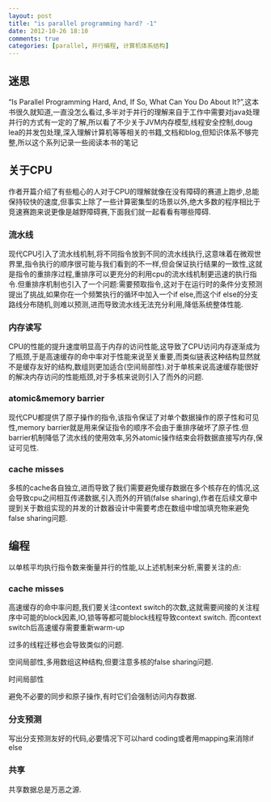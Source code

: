 ```yaml
---
layout: post
title: "is parallel programming hard? -1"
date: 2012-10-26 18:10
comments: true
categories: [parallel, 并行编程, 计算机体系结构]
---
```


## 迷思
“Is Parallel Programming Hard, And, If So, What Can You Do About It?”,这本书很久就知道,一直没怎么看过,多半对于并行的理解来自于工作中需要对java处理并行的方式有一定的了解,所以看了不少关于JVM内存模型,线程安全控制,doug lea的并发包处理,深入理解计算机等等相关的书籍,文档和blog,但知识体系不够完整,所以这个系列记录一些阅读本书的笔记

## 关于CPU
作者开篇介绍了有些粗心的人对于CPU的理解就像在没有障碍的赛道上跑步,总能保持较快的速度,但事实上除了一些计算密集型的场景以外,绝大多数的程序相比于竞速赛跑来说更像是越野障碍赛,下面我们就一起看看有哪些障碍.

### 流水线
现代CPU引入了流水线机制,将不同指令放到不同的流水线执行,这意味着在微观世界里,指令执行的顺序很可能与我们看到的不一样,但会保证执行结果的一致性,这就是指令的重排序过程,重排序可以更充分的利用cpu的流水线机制更迅速的执行指令.但重排序机制也引入了一个问题:需要预取指令,这对于在运行时的条件分支预测提出了挑战,如果你在一个频繁执行的循环中加入一个if else,而这个if else的分支路线分布随机,则难以预测,进而导致流水线无法充分利用,降低系统整体性能.

### 内存读写
CPU的性能的提升速度明显高于内存的访问性能,这导致了CPU访问内存逐渐成为了瓶颈,于是高速缓存的命中率对于性能来说至关重要,而类似链表这种结构显然就不是缓存友好的结构,数组则更加适合(空间局部性).对于单核来说高速缓存能很好的解决内存访问的性能瓶颈,对于多核来说则引入了而外的问题.

### atomic&memory barrier
现代CPU都提供了原子操作的指令,该指令保证了对单个数据操作的原子性和可见性,memory barrier就是用来保证指令的顺序不会由于重排序破坏了原子性.但barrier机制降低了流水线的使用效率,另外atomic操作结束会将数据直接写内存,保证可见性.

### cache misses
多核的cache各自独立,进而导致了我们需要避免缓存数据在多个核存在的情况,这会导致cpu之间相互传递数据,引入而外的开销(false sharing),作者在后续文章中提到关于数组实现的并发的计数器设计中需要考虑在数组中增加填充物来避免false sharing问题.

## 编程
以单核平均执行指令数来衡量并行的性能,以上述机制来分析,需要关注的点:

### cache misses
高速缓存的命中率问题,我们要关注context switch的次数,这就需要间接的关注程序中可能的block因素,IO,锁等等都可能block线程导致context switch.
而context switch后高速缓存需要重新warm-up

过多的线程迁移也会导致类似的问题.

空间局部性,多用数组这种结构,但要注意多核的false sharing问题.

时间局部性

避免不必要的同步和原子操作,有时它们会强制访问内存数据.

### 分支预测
写出分支预测友好的代码,必要情况下可以hard coding或者用mapping来消除if else

### 共享
共享数据总是万恶之源.

